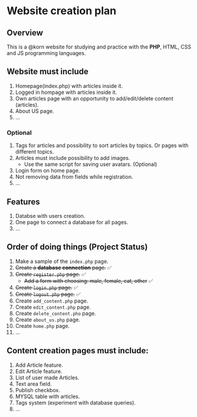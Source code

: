 # Website creation plan

## Overview

This is a @korn website for studying and practice with the **PHP**, HTML, CSS and JS programming languages. 

## Website must include
1. Homepage(index.php) with articles inside it.
2. Logged in hompage with articles inside it.
3. Own articles page with an opportunity to add/edit/delete content (articles).
4. About US page.
5. ...

### Optional
1. Tags for articles and possibility to sort articles by topics. Or pages with different topics.
2. Articles must include possibility to add images.
    - Use the same script for saving user avatars. (Optional)
3. Login form on home page.
4. Not removing data from fields while registration.
5. ...

## Features
1. Databse with users creation.
2. One page to connect a database for all pages.
3. ...

## Order of doing things (Project Status)
1. Make a sample of the `index.php` page.
2. ~~Create a **database connection** page.~~ :white_check_mark:
3. ~~Create `register.php` page.~~ :white_check_mark:
    - ~~Add a form with choosing: male, female, cat, other~~ :white_check_mark:
4. ~~Create `login.php` page.~~ :white_check_mark:
5. ~~Create `logout.php` page.~~ :white_check_mark:
6. Create `add_content.php` page.
7. Create `edit_content.php` page.
8. Create `delete_content.pho` page.
9. Create `about_us.php` page.
10. Create `home.php` page.
11. ...

## Content creation pages must include:
1. Add Article feature.
2. Edit Article feature.
3. List of user made Articles.
4. Text area field.
5. Publish checkbox.
6. MYSQL table with articles.
7. Tags system (experiment with database queries).
8. ...